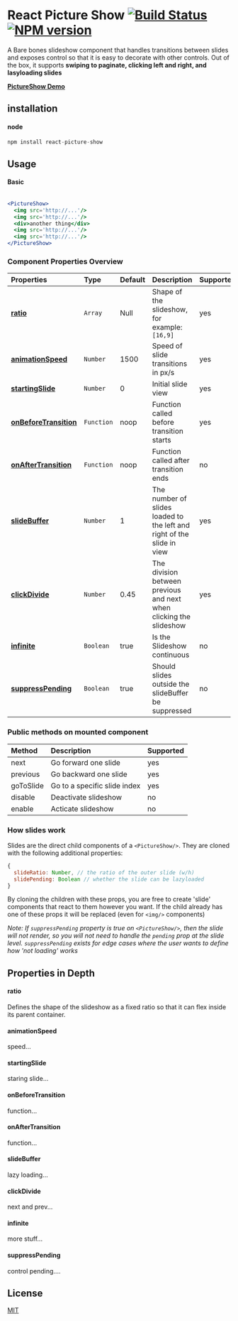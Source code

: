 # React Picture Show [![Build Status](https://secure.travis-ci.org/areusjs/react-picture-show.png)](http://travis-ci.org/areusjs/react-picture-show) [![NPM version](https://badge.fury.io/js/react-picture-show.svg)](http://badge.fury.io/js/react-picture-show)

A Bare bones slideshow component that handles transitions between slides and exposes control so that it is easy to decorate with other controls. Out of the box, it supports **swiping to paginate, clicking left and right, and lasyloading slides**

**[PictureShow Demo](http://areusjs.github.io/react-picture-show/)**

## installation

#### node

``` jsx
npm install react-picture-show
```

## Usage

#### Basic

```jsx
  
<PictureShow>
  <img src='http://...'/>
  <img src='http://...'/>
  <div>another thing</div>
  <img src='http://...'/>
  <img src='http://...'/>
</PictureShow>

```

### Component Properties Overview

Properties | Type | Default | Description | Supported 
:--------- | :--- | :------ | :---------- | :-------- 
**[ratio](#ratio)** | ```Array``` | Null | Shape of the slideshow, for example: `[16,9]` | yes 
**[animationSpeed](#animationspeed)** | ```Number``` | 1500 | Speed of slide transitions in px/s | yes
**[startingSlide](#startingslide)** | ```Number``` | 0 | Initial slide view | yes
**[onBeforeTransition](#onbeforetransition)** | ```Function``` | noop | Function called before transition starts | yes
**[onAfterTransition](#onaftertransition)** | ```Function``` | noop | Function called after transition ends | no
**[slideBuffer](#slidebuffer)** | ```Number``` | 1 | The number of slides loaded to the left and right of the slide in view | yes
**[clickDivide](#clickdivide)** | ```Number``` | 0.45 | The division between previous and next when clicking the slideshow | yes 
**[infinite](#infinite)** | ```Boolean``` | true | Is the Slideshow continuous | no
**[suppressPending](#suppresspending)** | ```Boolean``` | true | Should slides outside the slideBuffer be suppressed  | no

### Public methods on mounted component

Method | Description | Supported 
:----- | :---------- | :--------
next | Go forward one slide | yes
previous | Go backward one slide | yes 
goToSlide | Go to a specific slide index | yes
disable | Deactivate slideshow | no
enable | Acticate slideshow | no

### How slides work

Slides are the direct child components of a ``<PictureShow/>``. They are cloned with the following additional properties:

```jsx
{
  slideRatio: Number, // the ratio of the outer slide (w/h)
  slidePending: Boolean // whether the slide can be lazyloaded
}
```
By cloning the children with these props, you are free to create 'slide' components that react to them however you want. If the child already has one of these props it will be replaced (even for ```<img/>``` components)

_Note: If ```suppressPending``` property is true on ```<PictureShow/>```, then the slide will not render, so you will not need to handle the ```pending``` prop at the slide level. ```suppressPending``` exists for edge cases where the user wants to define how 'not loading' works_

## Properties in Depth

#### ratio

Defines the shape of the slideshow as a fixed ratio so that it can flex inside its parent container.

#### animationSpeed

speed...

#### startingSlide

staring slide...

#### onBeforeTransition

function...

#### onAfterTransition 

function...

#### slideBuffer

lazy loading...

#### clickDivide

next and prev...

#### infinite

more stuff...

#### suppressPending

control pending....

## License

[MIT](/LICENSE)
